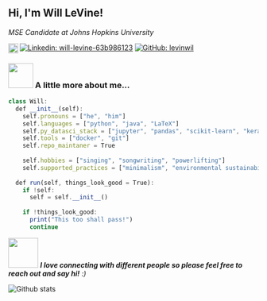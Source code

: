 <h2> Hi, I'm Will LeVine!</h2>
<p><em>MSE Candidate at Johns Hopkins University</em></p>

[<img align="left" alt="Google Scholar" width="20px" src="https://cdn.jsdelivr.net/npm/simple-icons@v3/icons/googlescholar.svg" />](https://scholar.google.com/citations?user=x0BaVhQAAAAJ&hl=en)
[![Linkedin: will-levine-63b986123](https://img.shields.io/badge/-LinkedIn-blue?style=flat-square&logo=Linkedin&logoColor=white&link=https://www.linkedin.com/in/will-levine-63b986123/)](https://www.linkedin.com/in/will-levine-63b986123/)
[![GitHub: levinwil](https://img.shields.io/github/followers/levinwil?label=follow&style=social)](https://github.com/levinwil)

### <img src="https://miro.medium.com/max/888/1*fTBgwlcT6waWOfbvoFVFgw.gif" width="50"> A little more about me...  

```javascript
class Will:
  def __init__(self):
    self.pronouns = ["he", "him"]
    self.languages = ["python", "java", "LaTeX"]
    self.py_datasci_stack = ["jupyter", "pandas", "scikit-learn", "keras"]
    self.tools = ["docker", "git"]
    self.repo_maintaner = True
    
    self.hobbies = ["singing", "songwriting", "powerlifting"]
    self.supported_practices = ["minimalism", "environmental sustainability", "mindfulness"]
    
  def run(self, things_look_good = True):
    if !self:
      self = self.__init__()
      
    if !things_look_good:
      print("This too shall pass!")
      continue
```

<img src="https://media.giphy.com/media/LnQjpWaON8nhr21vNW/giphy.gif" width="60"> <em><b>I love connecting with different people so please feel free to reach out and say hi!</b> :)</em>

![Github stats](https://github-readme-stats.vercel.app/api/?username=levinwil&show_icons=true&title_color=fff&icon_color=79ff97&text_color=9f9f9f&bg_color=151515)
